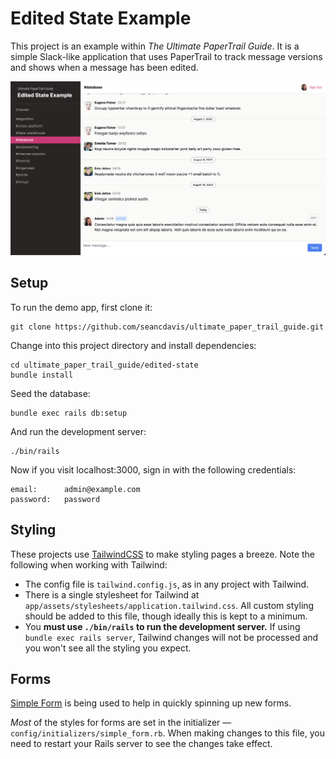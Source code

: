 # Edited State Example

This project is an example within _The Ultimate PaperTrail Guide_. It is a simple Slack-like application that uses PaperTrail to track message versions and shows when a message has been edited.

![PaperTrail Edited State Example Screenshot](./docs/screenshot.png)

## Setup

To run the demo app, first clone it:

    git clone https://github.com/seancdavis/ultimate_paper_trail_guide.git

Change into this project directory and install dependencies:

    cd ultimate_paper_trail_guide/edited-state
    bundle install

Seed the database:

    bundle exec rails db:setup

And run the development server:

    ./bin/rails

Now if you visit localhost:3000, sign in with the following credentials:

    email:      admin@example.com
    password:   password

## Styling

These projects use [TailwindCSS](https://tailwindcss.com/) to make styling pages a breeze. Note the following when working with Tailwind:

- The config file is `tailwind.config.js`, as in any project with Tailwind.
- There is a single stylesheet for Tailwind at `app/assets/stylesheets/application.tailwind.css`. All custom styling should be added to this file, though ideally this is kept to a minimum.
- You **must use `./bin/rails` to run the development server.** If using `bundle exec rails server`, Tailwind changes will not be processed and you won't see all the styling you expect.

## Forms

[Simple Form](https://github.com/heartcombo/simple_form) is being used to help in quickly spinning up new forms.

_Most_ of the styles for forms are set in the initializer — `config/initializers/simple_form.rb`. When making changes to this file, you need to restart your Rails server to see the changes take effect.

